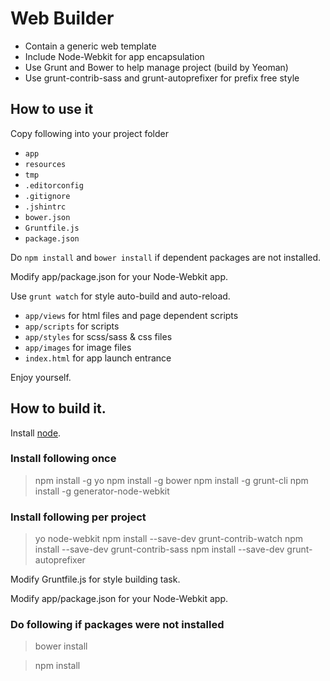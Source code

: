 # Web Builder

- Contain a generic web template
- Include Node-Webkit for app encapsulation
- Use Grunt and Bower to help manage project (build by Yeoman)
- Use grunt-contrib-sass and grunt-autoprefixer for prefix free style

## How to use it

Copy following into your project folder

- `app`
- `resources`
- `tmp`
- `.editorconfig`
- `.gitignore`
- `.jshintrc`
- `bower.json`
- `Gruntfile.js`
- `package.json`

Do `npm install` and `bower install` if dependent packages are not installed.

Modify app/package.json for your Node-Webkit app.

Use `grunt watch` for style auto-build and auto-reload.

- `app/views` for html files and page dependent scripts
- `app/scripts` for scripts
- `app/styles` for scss/sass & css files
- `app/images` for image files
- `index.html` for app launch entrance

Enjoy yourself.

## How to build it.

Install [node](http://nodejs.org/).

### Install following once

> npm install -g yo
> npm install -g bower
> npm install -g grunt-cli
> npm install -g generator-node-webkit

### Install following per project

> yo node-webkit
> npm install --save-dev grunt-contrib-watch
> npm install --save-dev grunt-contrib-sass
> npm install --save-dev grunt-autoprefixer

Modify Gruntfile.js for style building task.

Modify app/package.json for your Node-Webkit app.

### Do following if packages were not installed

> bower install

> npm install
